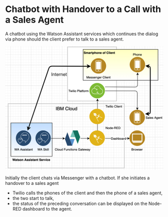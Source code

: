 # Chatbot with Handover to a Call with a Sales Agent

A chatbot using the Watson Assistant services which continues the dialog via phone should the client prefer to talk to a sales agent.

![Architecture](architecture1.jpg)

Initially the client chats via Messenger with a chatbot. If she initiates a handover to a sales agent
- Twilio calls the phones of the client and then the phone of a sales agent,
- the two start to talk,
- the status of the preceding conversation can be displayed on the Node-RED dashboard to the agent.

